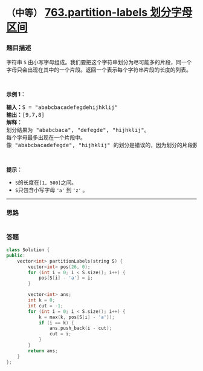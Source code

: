 # `（中等）` [763.partition-labels 划分字母区间](https://leetcode-cn.com/problems/partition-labels/)

### 题目描述
<p>字符串 <code>S</code> 由小写字母组成。我们要把这个字符串划分为尽可能多的片段，同一个字母只会出现在其中的一个片段。返回一个表示每个字符串片段的长度的列表。</p>

<p>&nbsp;</p>

<p><strong>示例 1：</strong></p>

<pre><strong>输入：</strong>S = "ababcbacadefegdehijhklij"
<strong>输出：</strong>[9,7,8]
<strong>解释：</strong>
划分结果为 "ababcbaca", "defegde", "hijhklij"。
每个字母最多出现在一个片段中。
像 "ababcbacadefegde", "hijhklij" 的划分是错误的，因为划分的片段数较少。
</pre>

<p>&nbsp;</p>

<p><strong>提示：</strong></p>

<ul>
	<li><code>S</code>的长度在<code>[1, 500]</code>之间。</li>
	<li><code>S</code>只包含小写字母 <code>'a'</code> 到 <code>'z'</code> 。</li>
</ul>


---
### 思路
```
```



### 答题
``` C++
class Solution {
public:
    vector<int> partitionLabels(string S) {
        vector<int> pos(26, 0);
        for (int i = 0; i < S.size(); i++) {
            pos[S[i] - 'a'] = i;
        }

        vector<int> ans;
        int k = 0;
        int cut = -1;
        for (int i = 0; i < S.size(); i++) {
            k = max(k, pos[S[i] - 'a']);
            if (i == k) {
                ans.push_back(i - cut);
                cut = i;
            }
        }
        return ans;
    }
};
```




